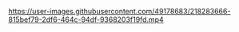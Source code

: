 https://user-images.githubusercontent.com/49178683/218283666-815bef79-2df6-464c-94df-9368203f19fd.mp4

